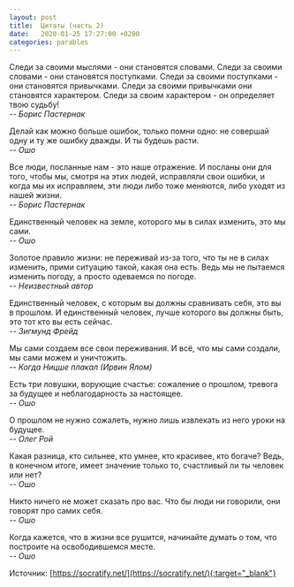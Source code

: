 ```yaml
---
layout: post
title:  Цитаты (часть 2)
date:   2020-01-25 17:27:00 +0200
categories: parables
---
```

Следи за своими мыслями - они становятся словами.
Следи за своими словами - они становятся поступками.
Следи за своими поступками - они становятся привычками.
Следи за своими привычками они становятся характером.
Следи за своим характером - он определяет твою судьбу!  
*-- Борис Пастернак*

Делай как можно больше ошибок, только помни одно: не совершай одну и ту же ошибку дважды. И ты будешь расти.  
*-- Ошо*

Все люди, посланные нам - это наше отражение. И посланы они для того, чтобы мы, смотря на этих людей, исправляли свои ошибки, и когда мы их исправляем, эти люди либо тоже меняются, либо уходят из нашей жизни.  
*-- Борис Пастернак*

Единственный человек на земле, которого мы в силах изменить, это мы сами.  
*-- Ошо*

Золотое правило жизни: не переживай из-за того, что ты не в силах изменить, прими ситуацию такой, какая она есть. Ведь мы не пытаемся изменить погоду, а просто одеваемся по погоде.  
*-- Неизвестный автор*

Единственный человек, с которым вы должны сравнивать себя, это вы в прошлом. И единственный человек, лучше которого вы должны быть, это тот кто вы есть сейчас.  
*-- Зигмунд Фрейд*

Мы сами создаем все свои переживания. И всё, что мы сами создали, мы сами можем и уничтожить.  
*-- Когда Ницше плакал (Ирвин Ялом)*

Есть три ловушки, ворующие счастье: сожаление о прошлом, тревога за будущее и неблагодарность за настоящее.  
*-- Ошо*

О прошлом не нужно сожалеть, нужно лишь извлекать из него уроки на будущее.  
*--  Олег Рой*

Какая разница, кто сильнее, кто умнее, кто красивее, кто богаче? Ведь, в конечном итоге, имеет значение только то, счастливый ли ты человек или нет?  
*-- Ошо*

Никто ничего не может сказать про вас. Что бы люди ни говорили, они говорят про самих себя.  
*-- Ошо*

Когда кажется, что в жизни все рушится, начинайте думать о том, что построите на освободившемся месте.  
*-- Ошо*

Источник: [https://socratify.net/](https://socratify.net/){:target="_blank"}